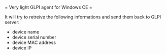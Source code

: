 = Very light GLPI agent for Windows CE =

It will try to retreive the following informations and send them back to GLPI
server:
 - device name
 - device serial number
 - device MAC address
 - device IP
